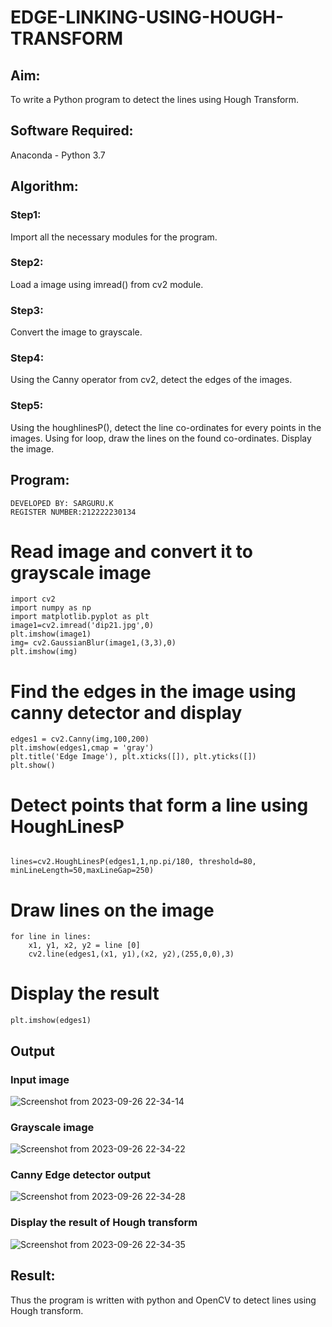 # EDGE-LINKING-USING-HOUGH-TRANSFORM
## Aim:
To write a Python program to detect the lines using Hough Transform.

## Software Required:
Anaconda - Python 3.7

## Algorithm:
### Step1:
Import all the necessary modules for the program.

### Step2:
Load a image using imread() from cv2 module.

### Step3:
Convert the image to grayscale.

### Step4:
Using the Canny operator from cv2, detect the edges of the images.

### Step5:
Using the houghlinesP(), detect the line co-ordinates for every points in the images. Using for loop, draw the lines on the found co-ordinates. Display the image.


## Program:
```
DEVELOPED BY: SARGURU.K
REGISTER NUMBER:212222230134
```

# Read image and convert it to grayscale image
```
import cv2
import numpy as np
import matplotlib.pyplot as plt
image1=cv2.imread('dip21.jpg',0)
plt.imshow(image1)
img= cv2.GaussianBlur(image1,(3,3),0)
plt.imshow(img)
```


# Find the edges in the image using canny detector and display
```
edges1 = cv2.Canny(img,100,200)
plt.imshow(edges1,cmap = 'gray')
plt.title('Edge Image'), plt.xticks([]), plt.yticks([])
plt.show()
```

# Detect points that form a line using HoughLinesP
```

lines=cv2.HoughLinesP(edges1,1,np.pi/180, threshold=80, minLineLength=50,maxLineGap=250)
```


# Draw lines on the image
```
for line in lines:
    x1, y1, x2, y2 = line [0] 
    cv2.line(edges1,(x1, y1),(x2, y2),(255,0,0),3)

```

# Display the result

```
plt.imshow(edges1)

```
## Output

### Input image 
![Screenshot from 2023-09-26 22-34-14](https://github.com/Dhanudhanaraj/EDGE--LINKING-HOUGH-TRANSFORM/assets/119218812/a36a8471-b167-43fe-9a64-81b6683996ba)


### Grayscale image
![Screenshot from 2023-09-26 22-34-22](https://github.com/Dhanudhanaraj/EDGE--LINKING-HOUGH-TRANSFORM/assets/119218812/bdea6733-a7ae-48a4-b7ec-39c24bd792b1)


### Canny Edge detector output
![Screenshot from 2023-09-26 22-34-28](https://github.com/Dhanudhanaraj/EDGE--LINKING-HOUGH-TRANSFORM/assets/119218812/6d9bebfd-d839-4ab0-9a92-9a0b349db116)



### Display the result of Hough transform

![Screenshot from 2023-09-26 22-34-35](https://github.com/Dhanudhanaraj/EDGE--LINKING-HOUGH-TRANSFORM/assets/119218812/5195a7bf-8c7f-4a28-adce-7f382f047e5f)

## Result:
Thus the program is written with python and OpenCV to detect lines using Hough transform. 

